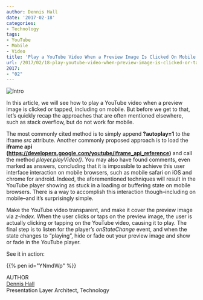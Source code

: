 ```yaml
---
author: Dennis Hall
date: '2017-02-18'
categories:
- Technology
tags:
- YouTube
- Mobile
- Video
title: 'Play a YouTube Video When a Preview Image Is Clicked On Mobile'
url: /2017/02/18-play-youtube-video-when-preview-image-is-clicked-or-tapped-on-mobile
2017:
- "02"
---
```


![Intro](/media/YouTubeVideoPlayerPreview.jpeg "Intro Image")


In this article, we will see how to play a YouTube video when a preview image is clicked or tapped, including on mobile. But before we get to that, let’s quickly recap the approaches that are often mentioned elsewhere, such as stack overflow, but do not work for mobile. 

The most commonly cited method is to simply append **?autoplay=1** to the iframe *src* attribute. Another commonly proposed approach is to load the **iframe api (https://developers.google.com/youtube/iframe_api_reference)** and call the method *player.playVideo()*. You may also have found comments, even marked as answers, concluding that it is impossible to achieve this user interface interaction on mobile browsers, such as mobile safari on iOS and chrome for android. Indeed, the aforementioned techniques will result in the YouTube player showing as stuck in a loading or buffering state on mobile browsers. There is a way to accomplish this interaction though–including on mobile–and it’s surprisingly simple.

Make the YouTube video transparent, and make it cover the preview image via *z-index*. When the user clicks or taps on the preview image, the user is actually clicking or tapping on the YouTube video, causing it to play. The final step is to listen for the player’s *onStateChange* event, and when the state changes to “playing”, hide or fade out your preview image and show or fade in the YouTube player.

See it in action:

{{% pen id="YNmdWp" %}}

<span class="author">AUTHOR</span>  
<a href="https://www.linkedin.com/in/dennis-hall-1aa386a" class="author-name">Dennis Hall</a>  
Presentation Layer Architect, Technology
